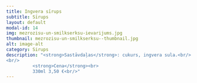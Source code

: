 ```yaml
---
title: Ingvera sīrups
subtitle: Sīrups
layout: default
modal-id: 14
img: mezrozisu-un-smilkserksu-ievarijums.jpg
thumbnail: mezrozisu-un-smilkserksu--thumbnail.jpg
alt: image-alt
category: Sirups
description: "<strong>Sastāvdaļas</strong>: cukurs, ingvera sula.<br/>
<br/>
          <strong>Cena</strong><br>
          330ml 3,50 €<br/>"
---
```

